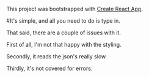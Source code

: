 This project was bootstrapped with [Create React App](https://github.com/facebook/create-react-app).

#It's simple, and all you need to do is type in.

That said, there are a couple of issues with it.

First of all, I'm not that happy with the styling.

Secondly, it reads the json's really slow

Thirdly, it's not covered for errors.